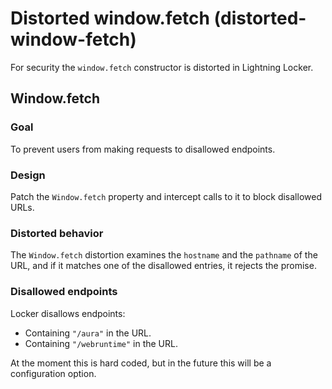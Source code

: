 # Distorted window.fetch (distorted-window-fetch)

For security the `window.fetch` constructor is distorted in Lightning Locker.

<!-- START generated embed: @locker/distortion/src/Window/docs/fetch-value.md -->
## Window.fetch

### Goal

To prevent users from making requests to disallowed endpoints.

### Design

Patch the `Window.fetch` property and intercept calls to it to block disallowed URLs.

### Distorted behavior

The `Window.fetch` distortion examines the `hostname` and the `pathname` of the URL, and if it matches one of the disallowed entries, it rejects the promise.

### Disallowed endpoints

Locker disallows endpoints:

- Containing `"/aura"` in the URL.
- Containing `"/webruntime"` in the URL.

At the moment this is hard coded, but in the future this will be a configuration option.
<!-- END generated embed please keep comment here to allow auto update -->
